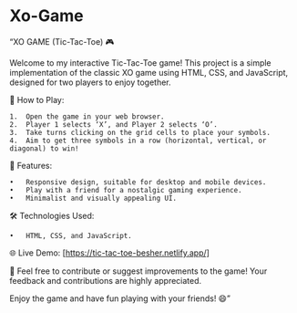 # Xo-Game
“XO GAME (Tic-Tac-Toe) 🎮

Welcome to my interactive Tic-Tac-Toe game! This project is a simple implementation of the classic XO game using HTML, CSS, and JavaScript, designed for two players to enjoy together.

🚀 How to Play:

	1.	Open the game in your web browser.
	2.	Player 1 selects ‘X’, and Player 2 selects ‘O’.
	3.	Take turns clicking on the grid cells to place your symbols.
	4.	Aim to get three symbols in a row (horizontal, vertical, or diagonal) to win!

🔧 Features:

	•	Responsive design, suitable for desktop and mobile devices.
	•	Play with a friend for a nostalgic gaming experience.
	•	Minimalist and visually appealing UI.

🛠️ Technologies Used:

	•	HTML, CSS, and JavaScript.

🌐 Live Demo:
[https://tic-tac-toe-besher.netlify.app/]

📝 Feel free to contribute or suggest improvements to the game! Your feedback and contributions are highly appreciated.

Enjoy the game and have fun playing with your friends! 😄”